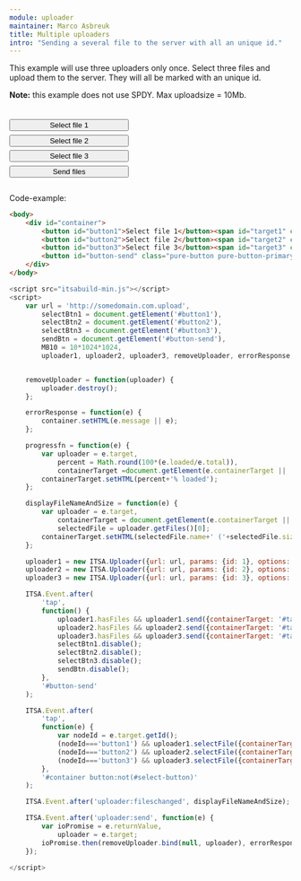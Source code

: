 ```yaml
---
module: uploader
maintainer: Marco Asbreuk
title: Multiple uploaders
intro: "Sending a several file to the server with all an unique id."
---
```


<style type="text/css">
    #container {
        margin: 2em 0;
        min-height: 2em;
    }
    #container button {
        margin-top: 0.5em;
        min-width: 16em;
    }
    .target-container {
        margin: 2em 0;
        padding: 1em;
        min-height: 3.6em;
    }
</style>

This example will use three uploaders only once. Select three files and upload them to the server. They will all be marked with an unique id.

**Note:** this example does not use SPDY. Max uploadsize = 10Mb.

<div id="container">
    <button id="button1" class="pure-button pure-button-primary pure-button-bordered">Select file 1</button><span id="target1" class="target-container"></span><br>
    <button id="button2" class="pure-button pure-button-primary pure-button-bordered">Select file 2</button><span id="target2" class="target-container"></span><br>
    <button id="button3" class="pure-button pure-button-primary pure-button-bordered">Select file 3</button><span id="target3" class="target-container"></span><br>
    <button id="button-send" class="pure-button pure-button-primary pure-button-bordered">Send files</button>
</div>


Code-example:

```html
<body>
    <div id="container">
        <button id="button1">Select file 1</button><span id="target1" class="target-container"></span><br>
        <button id="button2">Select file 2</button><span id="target2" class="target-container"></span><br>
        <button id="button3">Select file 3</button><span id="target3" class="target-container"></span><br>
        <button id="button-send" class="pure-button pure-button-primary pure-button-bordered">Send files</button>
    </div>
</body>
```

```js
<script src="itsabuild-min.js"></script>
<script>
    var url = 'http://somedomain.com.upload',
        selectBtn1 = document.getElement('#button1'),
        selectBtn2 = document.getElement('#button2'),
        selectBtn3 = document.getElement('#button3'),
        sendBtn = document.getElement('#button-send'),
        MB10 = 10*1024*1024,
        uploader1, uploader2, uploader3, removeUploader, errorResponse, progressfn, displayFileNameAndSize;


    removeUploader = function(uploader) {
        uploader.destroy();
    };

    errorResponse = function(e) {
        container.setHTML(e.message || e);
    };

    progressfn = function(e) {
        var uploader = e.target,
            percent = Math.round(100*(e.loaded/e.total)),
            containerTarget =document.getElement(e.containerTarget || '#target1');
        containerTarget.setHTML(percent+'% loaded');
    };

    displayFileNameAndSize = function(e) {
        var uploader = e.target,
            containerTarget = document.getElement(e.containerTarget || '#target1'),
            selectedFile = uploader.getFiles()[0];
        containerTarget.setHTML(selectedFile.name+' ('+selectedFile.size+' bytes)');
    };

    uploader1 = new ITSA.Uploader({url: url, params: {id: 1}, options: {progressfn: progressfn}, maxFileSize: MB10});
    uploader2 = new ITSA.Uploader({url: url, params: {id: 2}, options: {progressfn: progressfn}, maxFileSize: MB10});
    uploader3 = new ITSA.Uploader({url: url, params: {id: 3}, options: {progressfn: progressfn}, maxFileSize: MB10});

    ITSA.Event.after(
        'tap',
        function() {
            uploader1.hasFiles && uploader1.send({containerTarget: '#target1'});
            uploader2.hasFiles && uploader2.send({containerTarget: '#target2'});
            uploader3.hasFiles && uploader3.send({containerTarget: '#target3'});
            selectBtn1.disable();
            selectBtn2.disable();
            selectBtn3.disable();
            sendBtn.disable();
        },
        '#button-send'
    );

    ITSA.Event.after(
        'tap',
        function(e) {
            var nodeId = e.target.getId();
            (nodeId==='button1') && uploader1.selectFile({containerTarget: '#target1'});
            (nodeId==='button2') && uploader2.selectFile({containerTarget: '#target2'});
            (nodeId==='button3') && uploader3.selectFile({containerTarget: '#target3'});
        },
        '#container button:not(#select-button)'
    );

    ITSA.Event.after('uploader:fileschanged', displayFileNameAndSize);

    ITSA.Event.after('uploader:send', function(e) {
        var ioPromise = e.returnValue,
            uploader = e.target;
        ioPromise.then(removeUploader.bind(null, uploader), errorResponse);
    });

</script>
```

<script src="../../dist/itsabuild-min.js"></script>
<script>
    var url = 'http://newsite.matrix-wijnen.nl/procesimage',
        selectBtn1 = document.getElement('#button1'),
        selectBtn2 = document.getElement('#button2'),
        selectBtn3 = document.getElement('#button3'),
        sendBtn = document.getElement('#button-send'),
        MB10 = 10*1024*1024,
        uploader1, uploader2, uploader3, removeUploader, errorResponse, progressfn, displayFileNameAndSize;


    selectBtn1.enable();
    selectBtn2.enable();
    selectBtn3.enable();
    sendBtn.enable();

    removeUploader = function(uploader) {
        uploader.destroy();
    };

    errorResponse = function(e) {
        container.setHTML(e.message || e);
    };

    progressfn = function(e) {
        var uploader = e.target,
            percent = Math.round(100*(e.loaded/e.total)),
            containerTarget =document.getElement(e.containerTarget || '#target1');
        containerTarget.setHTML(percent+'% loaded');
    };

    displayFileNameAndSize = function(e) {
        var uploader = e.target,
            containerTarget = document.getElement(e.containerTarget || '#target1'),
            selectedFile = uploader.getFiles()[0];
        containerTarget.setHTML(selectedFile.name+' ('+selectedFile.size+' bytes)');
    };

    uploader1 = new ITSA.Uploader({url: url, params: {id: 1}, options: {progressfn: progressfn}, maxFileSize: MB10});
    uploader2 = new ITSA.Uploader({url: url, params: {id: 2}, options: {progressfn: progressfn}, maxFileSize: MB10});
    uploader3 = new ITSA.Uploader({url: url, params: {id: 3}, options: {progressfn: progressfn}, maxFileSize: MB10});

    ITSA.Event.after(
        'tap',
        function() {
            uploader1.hasFiles && uploader1.send({containerTarget: '#target1'});
            uploader2.hasFiles && uploader2.send({containerTarget: '#target2'});
            uploader3.hasFiles && uploader3.send({containerTarget: '#target3'});
            selectBtn1.disable();
            selectBtn2.disable();
            selectBtn3.disable();
            sendBtn.disable();
        },
        '#button-send'
    );

    ITSA.Event.after(
        'tap',
        function(e) {
            var nodeId = e.target.getId();
            (nodeId==='button1') && uploader1.selectFile({containerTarget: '#target1'});
            (nodeId==='button2') && uploader2.selectFile({containerTarget: '#target2'});
            (nodeId==='button3') && uploader3.selectFile({containerTarget: '#target3'});
        },
        '#container button:not(#select-button)'
    );

    ITSA.Event.after('uploader:fileschanged', displayFileNameAndSize);

    ITSA.Event.after('uploader:send', function(e) {
        var ioPromise = e.returnValue,
            uploader = e.target;
        ioPromise.then(removeUploader.bind(null, uploader), errorResponse);
    });

</script>